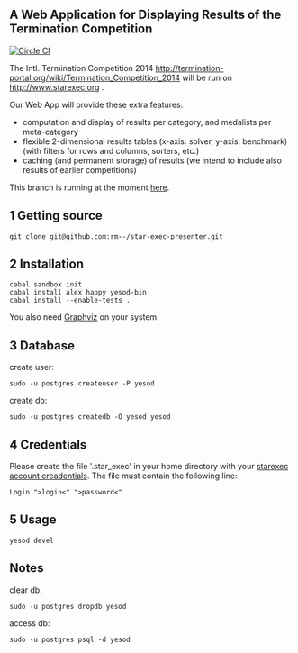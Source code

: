 A Web Application for Displaying Results of the Termination Competition
-----------------------
[![Circle CI](https://circleci.com/gh/rm--/star-exec-presenter.svg?style=svg)](https://circleci.com/gh/rm--/star-exec-presenter)

The Intl. Termination Competition 2014 <http://termination-portal.org/wiki/Termination_Competition_2014> will be run on <http://www.starexec.org> .

Our Web App will provide these extra features:

* computation and display of results per category,
  and medalists per meta-category
* flexible 2-dimensional results tables
  (x-axis: solver, y-axis: benchmark)
  (with filters for rows and columns, sorters, etc.)
* caching (and permanent storage) of results
  (we intend to include also results of earlier competitions)

This branch is running at the moment [here](http://termcomp.imn.htwk-leipzig.de/).

1 Getting source
----------------

    git clone git@github.com:rm--/star-exec-presenter.git


2 Installation
--------------
    cabal sandbox init
    cabal install alex happy yesod-bin
    cabal install --enable-tests .

You also need [Graphviz](http://www.graphviz.org/Download.php) on your system.

3 Database
----------
  create user:

    sudo -u postgres createuser -P yesod

  create db:

    sudo -u postgres createdb -O yesod yesod


4 Credentials
-------------

Please create the file '.star_exec' in your home directory with your [starexec account creadentials](https://www.starexec.org/starexec/secure/index.jsp).
The file must contain the following line:

    Login ">login<" ">password<"


5 Usage
-------

    yesod devel


Notes
-----

clear db:

    sudo -u postgres dropdb yesod
access db:

    sudo -u postgres psql -d yesod
